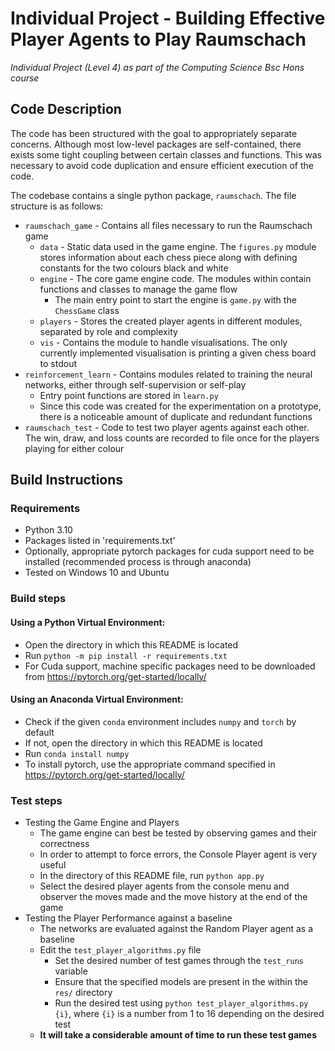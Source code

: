 # Individual Project - Building Effective Player Agents to Play Raumschach

*Individual Project (Level 4) as part of the Computing Science Bsc Hons course*

## Code Description

The code has been structured with the goal to appropriately separate concerns. Although most low-level packages are self-contained, there exists some tight coupling between certain classes and functions. This was necessary to avoid code duplication and ensure efficient execution of the code.

The codebase contains a single python package, `raumschach`. The file structure is as follows:

* `raumschach_game` - Contains all files necessary to run the Raumschach game
  * `data` - Static data used in the game engine. The `figures.py` module stores information about each chess piece along with defining constants for the two colours black and white
  * `engine` - The core game engine code. The modules within contain functions and classes to manage the game flow
    * The main entry point to start the engine is `game.py` with the `ChessGame` class
  * `players` - Stores the created player agents in different modules, separated by role and complexity
  * `vis` - Contains the module to handle visualisations. The only currently implemented visualisation is printing a given chess board to stdout
* `reinforcement_learn` - Contains modules related to training the neural networks, either through self-supervision or self-play
  * Entry point functions are stored in `learn.py`
  * Since this code was created for the experimentation on a prototype, there is a noticeable amount of duplicate and redundant functions
* `raumschach_test` - Code to test two player agents against each other. The win, draw, and loss counts are recorded to file once for the players playing for either colour

## Build Instructions

### Requirements

* Python 3.10
* Packages listed in 'requirements.txt'
* Optionally, appropriate pytorch packages for cuda support need to be installed (recommended process is through anaconda)
* Tested on Windows 10 and Ubuntu

### Build steps

#### Using a Python Virtual Environment:

* Open the directory in which this README is located
* Run `python -m pip install -r requirements.txt`
* For Cuda support, machine specific packages need to be downloaded from https://pytorch.org/get-started/locally/

#### Using an Anaconda Virtual Environment:

* Check if the given `conda` environment includes `numpy` and `torch` by default
* If not, open the directory in which this README is located
* Run `conda install numpy`
* To install pytorch, use the appropriate command specified in https://pytorch.org/get-started/locally/

### Test steps

* Testing the Game Engine and Players
  * The game engine can best be tested by observing games and their correctness
  * In order to attempt to force errors, the Console Player agent is very useful
  * In the directory of this README file, run `python app.py`
  * Select the desired player agents from the console menu and observer the moves made and the move history at the end of the game
* Testing the Player Performance against a baseline
  * The networks are evaluated against the Random Player agent as a baseline
  * Edit the `test_player_algorithms.py` file
    * Set the desired number of test games through the `test_runs` variable
    * Ensure that the specified models are present in the within the `res/` directory
    * Run the desired test using `python test_player_algorithms.py {i}`, where `{i}` is a number from 1 to 16 depending on the desired test
  * **It will take a considerable amount of time to run these test games**